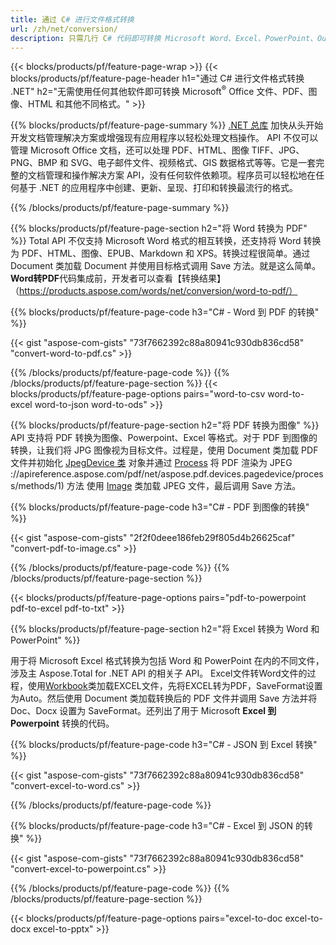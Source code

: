 ```yaml
---
title: 通过 C# 进行文件格式转换 
url: /zh/net/conversion/
description: 只需几行 C# 代码即可转换 Microsoft Word、Excel、PowerPoint、Outlook、PDF、HTML、3D 图像、图表、视频格式和许多其他流行文件。
---
```


{{< blocks/products/pf/feature-page-wrap >}}
{{< blocks/products/pf/feature-page-header h1="通过 C# 进行文件格式转换 .NET" h2="无需使用任何其他软件即可转换 Microsoft<sup>&reg;</sup> Office 文件、PDF、图像、HTML 和其他不同格式。" >}}

{{% blocks/products/pf/feature-page-summary %}}
[.NET 总库](https://products.aspose.com/total/net/) 加快从头开始开发文档管理解决方案或增强现有应用程序以轻松处理文档操作。 API 不仅可以管理 Microsoft Office 文档，还可以处理 PDF、HTML、图像 TIFF、JPG、PNG、BMP 和 SVG、电子邮件文件、视频格式、GIS 数据格式等等。它是一套完整的文档管理和操作解决方案 API，没有任何软件依赖项。程序员可以轻松地在任何基于 .NET 的应用程序中创建、更新、呈现、打印和转换最流行的格式。

{{% /blocks/products/pf/feature-page-summary  %}}

{{% blocks/products/pf/feature-page-section  h2="将 Word 转换为 PDF" %}}
Total API 不仅支持 Microsoft Word 格式的相互转换，还支持将 Word 转换为 PDF、HTML、图像、EPUB、Markdown 和 XPS。转换过程很简单。通过 Document 类加载 Document 并使用目标格式调用 Save 方法。就是这么简单。 **Word转PDF**代码集成前，开发者可以查看【转换结果】（https://products.aspose.com/words/net/conversion/word-to-pdf/）


{{% blocks/products/pf/feature-page-code h3="C# - Word 到 PDF 的转换" %}}

{{< gist "aspose-com-gists" "73f7662392c88a80941c930db836cd58" "convert-word-to-pdf.cs" >}}

{{% /blocks/products/pf/feature-page-code  %}}
{{% /blocks/products/pf/feature-page-section %}}
{{< blocks/products/pf/feature-page-options pairs="word-to-csv word-to-excel word-to-json word-to-ods" >}}


{{% blocks/products/pf/feature-page-section  h2="将 PDF 转换为图像" %}}
API 支持将 PDF 转换为图像、Powerpoint、Excel 等格式。对于 PDF 到图像的转换，让我们将 JPG 图像视为目标文件。过程是，使用 Document 类加载 PDF 文件并初始化 [JpegDevice 类](https://reference.aspose.com/pdf/net/aspose.pdf.devices/jpegdevice) 对象并通过 [Process](https) 将 PDF 渲染为 JPEG ://apireference.aspose.com/pdf/net/aspose.pdf.devices.pagedevice/process/methods/1) 方法
使用 [Image](https://reference.aspose.com/imaging/net/aspose.imaging/image) 类加载 JPEG 文件，最后调用 Save 方法。

{{% blocks/products/pf/feature-page-code h3="C# - PDF 到图像的转换" %}}

{{< gist "aspose-com-gists" "2f2f0deee186feb29f805d4b26625caf" "convert-pdf-to-image.cs" >}}


{{% /blocks/products/pf/feature-page-code  %}}
{{% /blocks/products/pf/feature-page-section %}}

{{< blocks/products/pf/feature-page-options pairs="pdf-to-powerpoint pdf-to-excel pdf-to-txt" >}}

{{% blocks/products/pf/feature-page-section  h2="将 Excel 转换为 Word 和 PowerPoint" %}}

用于将 Microsoft Excel 格式转换为包括 Word 和 PowerPoint 在内的不同文件，涉及主 Aspose.Total for .NET API 的相关子 API。 Excel文件转Word文件的过程，使用[Workbook](https://reference.aspose.com/cells/net/aspose.cells/workbook)类加载EXCEL文件，先将EXCEL转为PDF，SaveFormat设置为Auto。然后使用 Document 类加载转换后的 PDF 文件并调用 Save 方法并将 Doc、Docx 设置为 SaveFormat。还列出了用于 Microsoft **Excel 到 Powerpoint** 转换的代码。

{{% blocks/products/pf/feature-page-code h3="C# - JSON 到 Excel 转换" %}}

{{< gist "aspose-com-gists" "73f7662392c88a80941c930db836cd58" "convert-excel-to-word.cs" >}}

{{% /blocks/products/pf/feature-page-code %}}

{{% blocks/products/pf/feature-page-code h3="C# - Excel 到 JSON 的转换" %}}

{{< gist "aspose-com-gists" "73f7662392c88a80941c930db836cd58" "convert-excel-to-powerpoint.cs" >}}

{{% /blocks/products/pf/feature-page-code %}}
{{% /blocks/products/pf/feature-page-section %}}

{{< blocks/products/pf/feature-page-options pairs="excel-to-doc excel-to-docx excel-to-pptx" >}}